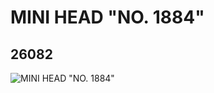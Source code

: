 # MINI HEAD "NO. 1884"
## 26082
![MINI HEAD "NO. 1884"](https://lc-www-live-s.legocdn.com/media/bricks/5/2/6145369.jpg)